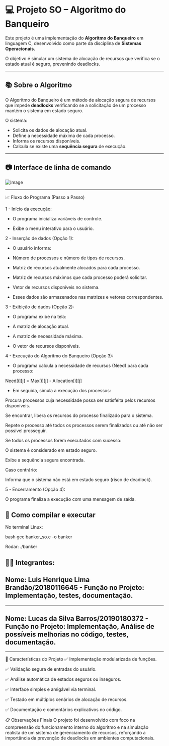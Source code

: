# 💻 Projeto SO – Algoritmo do Banqueiro

Este projeto é uma implementação do **Algoritmo do Banqueiro** em linguagem C, desenvolvido como parte da disciplina de **Sistemas Operacionais**.

O objetivo é simular um sistema de alocação de recursos que verifica se o estado atual é seguro, prevenindo deadlocks.

---

## 📚 Sobre o Algoritmo

O Algoritmo do Banqueiro é um método de alocação segura de recursos que impede **deadlocks** verificando se a solicitação de um processo mantém o sistema em estado seguro.

O sistema:
- Solicita os dados de alocação atual.
- Define a necessidade máxima de cada processo.
- Informa os recursos disponíveis.
- Calcula se existe uma **sequência segura** de execução.

---

## 📷 Interface de linha de comando

![image](https://github.com/user-attachments/assets/2318c45d-a4fb-4515-af53-0b3a045bdad8)


---

📈 Fluxo do Programa (Passo a Passo)

1 - Início da execução:

- O programa inicializa variáveis de controle.

- Exibe o menu interativo para o usuário.

2 - Inserção de dados (Opção 1):

- O usuário informa:

- Número de processos e número de tipos de recursos.

- Matriz de recursos atualmente alocados para cada processo.

- Matriz de recursos máximos que cada processo poderá solicitar.

- Vetor de recursos disponíveis no sistema.

- Esses dados são armazenados nas matrizes e vetores correspondentes.

3 - Exibição de dados (Opção 2):

- O programa exibe na tela:

- A matriz de alocação atual.

- A matriz de necessidade máxima.

- O vetor de recursos disponíveis.

4 - Execução do Algoritmo do Banqueiro (Opção 3):

- O programa calcula a necessidade de recursos (Need) para cada processo:

Need[i][j] = Max[i][j] - Allocation[i][j]

- Em seguida, simula a execução dos processos:

 Procura processos cuja necessidade possa ser satisfeita pelos recursos disponíveis.

 Se encontrar, libera os recursos do processo finalizado para o sistema.

 Repete o processo até todos os processos serem finalizados ou até não ser possível prosseguir.

 Se todos os processos forem executados com sucesso:

 O sistema é considerado em estado seguro.

 Exibe a sequência segura encontrada.

 Caso contrário:

 Informa que o sistema não está em estado seguro (risco de deadlock).

5 - Encerramento (Opção 4):

  O programa finaliza a execução com uma mensagem de saída.


## 🧪 Como compilar e executar

No terminal Linux:

bash
gcc banker_so.c -o banker

Rodar:
./banker


## 👨‍💻 Integrantes:

## Nome: Luis Henrique Lima Brandão/20180116645 - Função no Projeto: Implementação, testes, documentação.
---------------------------------------------------------------------------------------------------------------------
## Nome: Lucas da Silva Barros/20190180372  - Função no Projeto: Implementação, Análise de possíveis melhorias no código, testes, documentação.
----

🚀 Características do Projeto
✅ Implementação modularizada de funções.

✅ Validação segura de entradas do usuário.

✅ Análise automática de estados seguros ou inseguros.

✅ Interface simples e amigável via terminal.

✅ Testado em múltiplos cenários de alocação de recursos.

✅ Documentação e comentários explicativos no código.

📋 Observações Finais
O projeto foi desenvolvido com foco na compreensão do funcionamento interno do algoritmo e na simulação realista de um sistema de gerenciamento de recursos, reforçando a importância da prevenção de deadlocks em ambientes computacionais.


